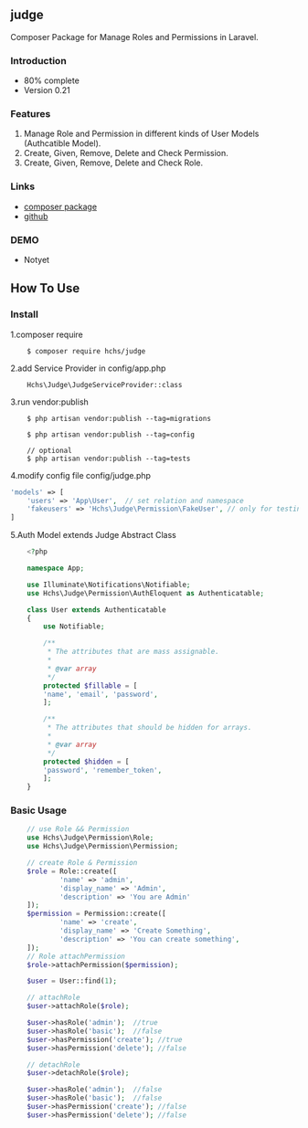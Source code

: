 ## judge


Composer Package for Manage Roles and Permissions in Laravel.


### Introduction

* 80% complete
* Version 0.21





### Features


1. Manage Role and Permission in different kinds of User Models (Authcatible Model).
2. Create, Given, Remove, Delete and Check Permission.
3. Create, Given, Remove, Delete and Check Role.


### Links

* [composer package](https://packagist.org/packages/hchs/judge)
* [github](https://github.com/hchstera/judge)

### DEMO

* Notyet     


## How To Use


### Install

1.composer require    

		$ composer require hchs/judge       
2.add Service Provider in config/app.php       

		Hchs\Judge\JudgeServiceProvider::class    
3.run vendor:publish    

		$ php artisan vendor:publish --tag=migrations    
    
		$ php artisan vendor:publish --tag=config    
    
		// optional
		$ php artisan vendor:publish --tag=tests    
4.modify config file config/judge.php     
```php
'models' => [
	'users' => 'App\User',  // set relation and namespace
	'fakeusers' => 'Hchs\Judge\Permission\FakeUser', // only for testing
]    
```     
5.Auth Model extends Judge Abstract Class
```php
	<?php

	namespace App;

	use Illuminate\Notifications\Notifiable;
	use Hchs\Judge\Permission\AuthEloquent as Authenticatable;

	class User extends Authenticatable
	{
	    use Notifiable;

	    /**
	     * The attributes that are mass assignable.
	     *
	     * @var array
	     */
	    protected $fillable = [
		'name', 'email', 'password',
	    ];

	    /**
	     * The attributes that should be hidden for arrays.
	     *
	     * @var array
	     */
	    protected $hidden = [
		'password', 'remember_token',
	    ];
	}
```     

### Basic Usage    
```php
	// use Role && Permission
	use Hchs\Judge\Permission\Role;
	use Hchs\Judge\Permission\Permission;

	// create Role & Permission
	$role = Role::create([
		    'name' => 'admin',
		    'display_name' => 'Admin',
		    'description' => 'You are Admin'
	]);
	$permission = Permission::create([
		    'name' => 'create',
		    'display_name' => 'Create Something',
		    'description' => 'You can create something',
	]);
	// Role attachPermission
	$role->attachPermission($permission);

	$user = User::find(1);

	// attachRole
	$user->attachRole($role);

	$user->hasRole('admin');  //true
	$user->hasRole('basic');  //false
	$user->hasPermission('create'); //true
	$user->hasPermission('delete'); //false

	// detachRole
	$user->detachRole($role);

	$user->hasRole('admin');  //false
	$user->hasRole('basic');  //false
	$user->hasPermission('create'); //false
	$user->hasPermission('delete'); //false
```    









